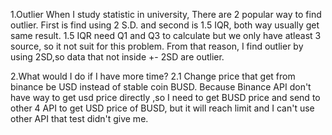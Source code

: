 1.Outlier
When I study statistic in university, There are 2 popular way to find outlier. First is find using 2 S.D. and second is 1.5 IQR, both way usually get same result. 1.5 IQR need Q1 and Q3 to calculate but we only have atleast 3 source, so it not suit for this problem. From that reason, I find outlier by using 2SD,so data that not inside +- 2SD are outlier.

2.What would I do if I have more time?
2.1 Change price that get from binance be USD instead of stable coin BUSD. Because Binance API don't have way to get usd price directly ,so I need to get BUSD price and send to other 4 API to get USD price of BUSD, but it will reach limit and I can't use other API that test didn't give me.
